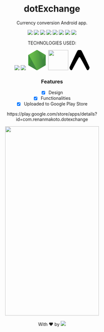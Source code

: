 <h1 align="center">dotExchange</h1>

<p align="center">Currency conversion Android app.</p>

<div align="center">

<img src="https://img.shields.io/badge/os-Android-green" /> <img src="https://img.shields.io/badge/release-v1.0.0-blue" /> <a href="https://www.npmjs.com/"><img src="https://img.shields.io/badge/npm-v9.3.1-red" /></a> <a href="https://nodejs.org/en/"><img src="https://img.shields.io/badge/node.js-v.18.14.0-brightgreen" /></a> <img src="https://img.shields.io/badge/license-MIT-blue" /> <img src="https://img.shields.io/badge/ReactNative-v0.71.4-blue" /> <img src="https://img.shields.io/badge/React-v18.2.0-blue" /> <img src="https://img.shields.io/badge/Expo-v48.0.5-white" />

TECHNOLOGIES USED:

<a target="_blank" href="https://developer.mozilla.org/en-US/docs/Web/JavaScript"><img src="https://upload.wikimedia.org/wikipedia/commons/thumb/6/6a/JavaScript-logo.png/64px-JavaScript-logo.png" /></a>
<a href="https://reactjs.org/" target="_blank"><img src="https://upload.wikimedia.org/wikipedia/commons/thumb/a/a7/React-icon.svg/64px-React-icon.svg.png" /></a>
<a href="https://nodejs.org/"><img src="https://raw.githubusercontent.com/devicons/devicon/master/icons/nodejs/nodejs-original.svg" style="width: 64px; height: 64px;" /></a>
<a href="https://developer.android.com/studio"><img src="https://1.bp.blogspot.com/-LgTa-xDiknI/X4EflN56boI/AAAAAAAAPuk/24YyKnqiGkwRS9-_9suPKkfsAwO4wHYEgCLcBGAsYHQ/s0/image9.png" style="width: 64px; height: 64px" /></a>
<a href="https://expo.dev/"><img src="https://raw.githubusercontent.com/expo/logos/main/png/logo-type-a.png" style="width: 64px; height: 64px" /></a>



### Features

- [X] Design
- [X] Functionalities
- [x] Uploaded to Google Play Store

<p align="center">
	https://play.google.com/store/apps/details?id=com.renanmakoto.dotexchange
</p>


<img src="./assets/sample.gif" style="width: 300px; height: 600px;"/>


</div>

<p align="center">With ❤ by <img src=https://img.shields.io/badge/-dotExtension-black /> <p/>
